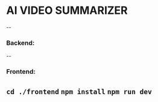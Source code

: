 # AI VIDEO SUMMARIZER 



--
### Backend: 

--
### Frontend: 
```cd ./frontend```
```npm install```
```npm run dev```
--
